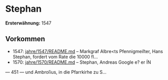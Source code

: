 # Stephan

**Ersterwähnung:** 1547

## Vorkommen
- 1547: [jahre/1547/README.md](../jahre/1547/README.md) – Markgraf Albre<ts Pfennigmeiſter, Hans Stephan,
fordert vom Rate die 10000 fl...
- 1570: [jahre/1570/README.md](../jahre/1570/README.md) – Stephan, Andreas
Google e? er ÍN


— 451 —
und Ambroſius, in die Pfarrkirhe zu S...
